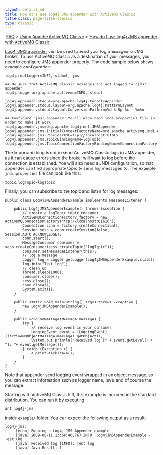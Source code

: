 ```yaml
---
layout: default_md
title: How do I use log4j JMS appender with ActiveMQ Classic 
title-class: page-title-classic
type: classic
---
```


 [FAQ](faq) > [Using Apache ActiveMQ Classic](using-apache-activemq-classic) > [How do I use log4j JMS appender with ActiveMQ Classic](how-do-i-use-log4j-jms-appender-with-activemq-classic)


[Log4j JMS appender](http://logging.apache.org/log4j/1.2/apidocs/org/apache/log4j/net/JMSAppender.html) can be used to send your log messages to JMS broker. To use ActiveMQ Classic as a destination of your messages, you need to configure JMS appender properly. The code sample below shows example configuration:
```
log4j.rootLogger=INFO, stdout, jms

## Be sure that ActiveMQ Classic messages are not logged to 'jms' appender
log4j.logger.org.apache.activemq=INFO, stdout

log4j.appender.stdout=org.apache.log4j.ConsoleAppender
log4j.appender.stdout.layout=org.apache.log4j.PatternLayout
log4j.appender.stdout.layout.ConversionPattern=%d %-5p %c - %m%n

## Configure 'jms' appender. You'll also need jndi.properties file in order to make it work
log4j.appender.jms=org.apache.log4j.net.JMSAppender
log4j.appender.jms.InitialContextFactoryName=org.apache.activemq.jndi.ActiveMQInitialContextFactory
log4j.appender.jms.ProviderURL=tcp://localhost:61616
log4j.appender.jms.TopicBindingName=logTopic
log4j.appender.jms.TopicConnectionFactoryBindingName=ConnectionFactory
```
The important thing is not to send ActiveMQ Classic logs to JMS appender, as it can cause errors since the broker will want to log before the connection is established. You will also need a JNDI configuration, so that appender can find appropriate topic to send log messages to. The example `jndi.properties` file can look like this:
```
topic.logTopic=logTopic
```
Finally, you can subscribe to the topic and listen for log messages:
```
public class Log4jJMSAppenderExample implements MessageListener {

	public Log4jJMSAppenderExample() throws Exception {
		// create a logTopic topic consumer
		ActiveMQConnectionFactory factory = new ActiveMQConnectionFactory("tcp://localhost:61616");
		Connection conn = factory.createConnection();
		Session sess = conn.createSession(false, Session.AUTO_ACKNOWLEDGE);
		conn.start();
		MessageConsumer consumer = sess.createConsumer(sess.createTopic("logTopic"));
		consumer.setMessageListener(this);
		// log a message
		Logger log = Logger.getLogger(Log4jJMSAppenderExample.class);
		log.info("Test log");
		// clean up
		Thread.sleep(1000);
		consumer.close();
		sess.close();
		conn.close();
		System.exit(1);
	}
	
	public static void main(String[] args) throws Exception {
		new Log4jJMSAppenderExample();
	}

	public void onMessage(Message message) {
		try {
			// receive log event in your consumer
			LoggingEvent event = (LoggingEvent)((ActiveMQObjectMessage)message).getObject();
			System.out.println("Received log [" + event.getLevel() + "]: "+ event.getMessage());
		} catch (Exception e) {
			e.printStackTrace();
		}
	}
}
```
Note that appender send logging event wrapped in an object message, so you can extract information such as logger name, level and of course the message.

Starting with ActiveMQ Classic 5.3, this example is included in the standard distribution. You can run it by executing
```
ant log4j-jms
```
inside `example/` folder. You can expect the following output as a result:
```
log4j-jms:
     [echo] Running a Log4j JMS Appender example
     [java] 2009-08-11 13:58:46,767 INFO  Log4jJMSAppenderExample - Test log
     [java] Received log [INFO]: Test log
     [java] Java Result: 1
```
